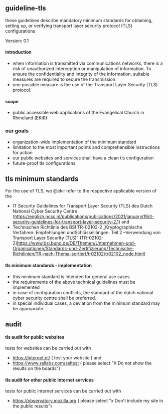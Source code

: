 ## guideline-tls
these guidelines describe mandatory minimum standards for obtaining, setting up, or verifying transport layer security protocol (TLS) configurations

Version: 0.1

#### introduction
- when information is transmitted via communications networks, there is a risk of unauthorized interception or manipulation of information. To ensure the confidentiality and integrity of the information, suitable measures are required to secure the transmission.
- one possible measure is the use of the Transport Layer Security (TLS) protocol.

#### scope
- public accessible web applications of the Evangelical Church in Rhineland (EKiR)

### our goals
- organization-wide implementation of the minimum standard
- limitation to the most important points and comprehensible instructions for action
- our public websites and services shall have a clean tls configuration
- future-proof tls configurations

## tls minimum standards
For the use of TLS, we @ekir refer to the respective applicable version of the

- IT Security Guidelines for Transport Layer Security (TLS) des Dutch National Cyber Security Centre (https://english.ncsc.nl/publications/publications/2021/january/19/it-security-guidelines-for-transport-layer-security-2.1)
and
- Technischen Richtlinie des BSI TR-02102-2 „Kryptographische Verfahren: Empfehlungen undSchlüssellängen. Teil 2 –Verwendung von Transport Layer Security (TLS)“ (TR-02102-2]https://www.bsi.bund.de/DE/Themen/Unternehmen-und-Organisationen/Standards-und-Zertifizierung/Technische-Richtlinien/TR-nach-Thema-sortiert/tr02102/tr02102_node.html)

#### tls minimum standards - implementation
- this minimum standard is intended for general use cases
- the requirements of the above technical guidelines must be implemented
- in case of configuration conflicts, the standard of the dutch national cyber security centre shall be preferred.
- in special individual cases, a deviation from the minimum standard may be appropriate.

## audit

#### tls audit for public websites
tests for websites can be carried out with
- https://internet.nl/ ( test your website ) and
- https://www.ssllabs.com/ssltest ( please select "X Do not show the results on the boards")

#### tls audit for other public Internet services
tests for public internet services can be carried out with
- https://observatory.mozilla.org ( please select "x Don't include my site in the public results")
